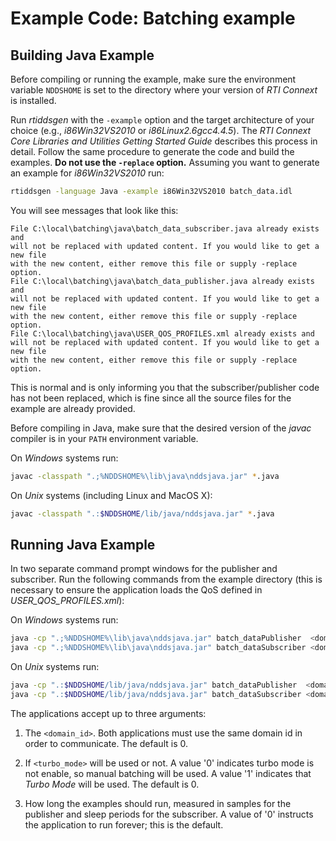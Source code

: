 # Example Code: Batching example

## Building Java Example

Before compiling or running the example, make sure the environment variable
`NDDSHOME` is set to the directory where your version of *RTI Connext* is
installed.

Run *rtiddsgen* with the `-example` option and the target architecture of your
choice (e.g., *i86Win32VS2010* or *i86Linux2.6gcc4.4.5*). The *RTI Connext Core
Libraries and Utilities Getting Started Guide* describes this process in detail.
Follow the same procedure to generate the code and build the examples. **Do not
use the `-replace` option.** Assuming you want to generate an example for
*i86Win32VS2010* run:

```sh
rtiddsgen -language Java -example i86Win32VS2010 batch_data.idl
```

You will see messages that look like this:

```
File C:\local\batching\java\batch_data_subscriber.java already exists and
will not be replaced with updated content. If you would like to get a new file
with the new content, either remove this file or supply -replace option.
File C:\local\batching\java\batch_data_publisher.java already exists and
will not be replaced with updated content. If you would like to get a new file
with the new content, either remove this file or supply -replace option.
File C:\local\batching\java\USER_QOS_PROFILES.xml already exists and
will not be replaced with updated content. If you would like to get a new file
with the new content, either remove this file or supply -replace option.
```

This is normal and is only informing you that the subscriber/publisher code has
not been replaced, which is fine since all the source files for the example are
already provided.

Before compiling in Java, make sure that the desired version of the *javac*
compiler is in your `PATH` environment variable.

On *Windows* systems run:

```sh
javac -classpath ".;%NDDSHOME%\lib\java\nddsjava.jar" *.java
```

On *Unix* systems (including Linux and MacOS X):

```sh
javac -classpath ".:$NDDSHOME/lib/java/nddsjava.jar" *.java
```

## Running Java Example

In two separate command prompt windows for the publisher and subscriber.
Run the following commands from the example directory (this is necessary to
ensure the application loads the QoS defined in *USER_QOS_PROFILES.xml*):

On *Windows* systems run:

```sh
java -cp ".;%NDDSHOME%\lib\java\nddsjava.jar" batch_dataPublisher  <domain_id> <turbo_mode> <samples_to_send>
java -cp ".;%NDDSHOME%\lib\java\nddsjava.jar" batch_dataSubscriber <domain_id> <turbo_mode> <sleep_periods>
```

On *Unix* systems run:

```sh
java -cp ".:$NDDSHOME/lib/java/nddsjava.jar" batch_dataPublisher  <domain_id> <turbo_mode> <samples_to_send>
java -cp ".:$NDDSHOME/lib/java/nddsjava.jar" batch_dataSubscriber <domain_id> <turbo_mode> <sleep_periods>
```

The applications accept up to three arguments:

1.  The `<domain_id>`. Both applications must use the same domain id in order
    to communicate. The default is 0.

2.  If `<turbo_mode>` will be used or not. A value '0' indicates turbo mode
    is not enable, so manual batching will be used. A value '1' indicates that
    *Turbo Mode* will be used. The default is 0.

3.  How long the examples should run, measured in samples for the publisher
    and sleep periods for the subscriber. A value of '0' instructs the
    application to run forever; this is the default.
